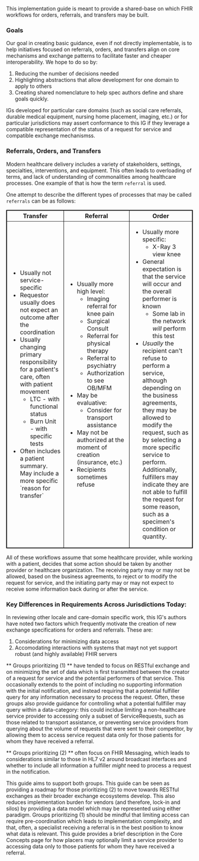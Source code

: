 This implementation guide is meant to provide a shared-base on which FHIR workflows for orders, referrals, and transfers may be built.

### Goals
Our goal in creating basic guidance, even if not directly implementable, is to help initiatives focused on referrals, orders, and transfers align on core mechanisms and exchange patterns to facilitate faster and cheaper interoperability. We hope to do so by:
1. Reducing the number of decisions needed
2. Highlighting abstractions that allow development for one domain to apply to others
3. Creating shared nomenclature to help spec authors define and share goals quickly. 

IGs developed for particular care domains (such as social care referrals, durable medical equipment, nursing home placement, imaging, etc.) or for particular jurisdictions may assert conformance to this IG if they leverage a compatible representation of the status of a request for service and compatible exchange mechanismss.

### Referrals, Orders, and Transfers
Modern healthcare delivery includes a variety of stakeholders, settings, specialties, interventions, and equipment. This often leads to overloading of terms, and lack of understanding of commonalities among healthcare processes. One example of that is how the term `referral` is used.

One attempt to describe the different types of processes that may be called `referrals` can be as follows:

<table border="1" borderspacing="0" style='border: 1px solid black; border-collapse: collapse' class="table">
    <thead>
      <tr class="header">
        <th class="col-1">Transfer</th>
        <th class="col-1">Referral</th>
        <th class="col-1">Order</th>
      </tr>
    </thead>
    <tbody>
      <tr class="odd">
        <td>
          <ul>
            <li>Usually not service-specific</li>
            <li>Requestor usually does not expect an outcome after the coordination</li>
            <li>Usually changing primary responsibility for a patient's care, often with patient movement
              <ul>
                <li>LTC - with functional status</li>
                <li>Burn Unit - with specific tests</li>
              </ul>
            </li>
            <li>Often includes a patient summary. May include a more specific `reason for transfer`</li>
          </ul>
        </td>
        <td>
          <ul>
            <li>Usually more high level:
              <ul>
                <li>Imaging referral for knee pain</li>
                <li>Surgical Consult</li>
                <li>Referral for physical therapy</li>
                <li>Referral to psychiatry</li>
                <li>Authorization to see OB/MFM</li>
              </ul>
            </li>
            <li>May be evaluative:
              <ul>
                <li>Consider for transport assistance</li>
              </ul>
            </li>
            <li>
              May not be authorized at the moment of creation (insurance, etc.)
            </li>
            <li>
              Recipients sometimes refuse
            </li>
          </ul>
        </td>
        <td>
          <ul>
            <li>Usually more specific:
              <ul>
                <li>X-Ray 3 view knee</li>
              </ul>
            </li>
            <li>General expectation is that the service will occur and the overall performer is known
              <ul>
                <li>Some lab in the network <em>will</em> perform this test</li>
              </ul>
            </li>
            <li><em>Usually</em> the recipient can't refuse to perform a service, although depending on the business agreements, they may be allowed to modify the request, such as by selecting a more specific service to perform. Additionally, fulfillers may indicate they are not able to fulfill the request for some reason, such as a specimen's condition or quantity.
            </li>
          </ul>
        </td>
      </tr>
    </tbody>
  </table>

All of these workflows assume that some healthcare provider, while working with a patient, decides that some action should be taken by another provider or healthcare organization. The receiving party may or may not be allowed, based on the business agreements, to reject or to modify the request for service, and the initiating party may or may not expect to receive some information back during or after the service.

### Key Differences in Requirements Across Jurisdictions Today:

In reviewing other locale and care-domain specific work, this IG's authors have noted two factors which frequently motivate the creation of new exchange specifications for orders and referrals. These are:
1. Considerations for minimizing data access
2. Accomodating interactions with systems that mayt not yet support robust (and highly available) FHIR servers

** Groups prioritizing (1) ** have tended to focus on RESTful exchange and on minimizing the set of data which is first transmitted between the creator of a request for service and the potential performers of that service. This occasionally extends to the point of including no supporting information with the initial notification, and instead requiring that a potential fulfiller query for any information necessary to process the request. Often, these groups also provide guidance for controlling what a potential fullfiller may query within a data-category: this could incldue limiting a non-healthcare service provider to accessing only a subset of ServiceRequests, such as those related to transport assistance, or preventing service providers from querying about the volume of requests that were sent to their competitor, by allowing them to access service request data only for those patients for whom they have received a referral.

** Groups prioritizing (2) ** often focus on FHIR Messaging, which leads to considerations similar to those in HL7 v2 around broadcast interfaces and whether to include all information a fulfiller _might_ need to process a request in the notification.

This guide aims to support both groups. This guide can be seen as providing a roadmap for those prioritizing (2) to move towards RESTful exchanges as their broader exchange ecosystems develop. This also reduces implementation burden for vendors (and therefore, lock-in and silos) by providing a data model which may be represented using either paradigm. Groups prioritizing (1) should be mindful that limiting access can require pre-coordination which leads to implementation complexity, and that, often, a specialist receiving a referral is in the best position to know what data is relevant. This guide provides a brief description in the Core Concepts page for how placers may optionally limit a service provider to accessing data only to those patients for whom they have received a referral. 
